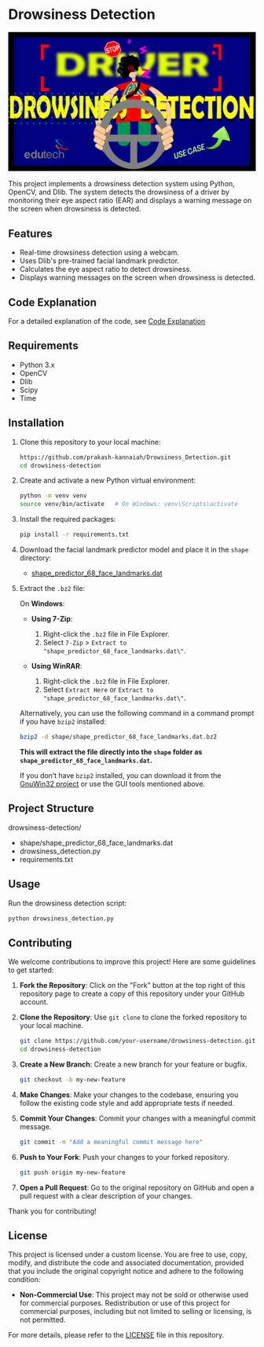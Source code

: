 # Drowsiness Detection

![Project Thumbnail](Images/Tumbnail.png)

This project implements a drowsiness detection system using Python, OpenCV, and Dlib. The system detects the drowsiness of a driver by monitoring their eye aspect ratio (EAR) and displays a warning message on the screen when drowsiness is detected.

## Features

- Real-time drowsiness detection using a webcam.
- Uses Dlib's pre-trained facial landmark predictor.
- Calculates the eye aspect ratio to detect drowsiness.
- Displays warning messages on the screen when drowsiness is detected.

## Code Explanation

For a detailed explanation of the code, see [Code Explanation](Code_Explanation.md)

## Requirements

- Python 3.x
- OpenCV
- Dlib
- Scipy
- Time

## Installation

1. Clone this repository to your local machine:

    ```bash
    https://github.com/prakash-kannaiah/Drowsiness_Detection.git
    cd drowsiness-detection
    ```

2. Create and activate a new Python virtual environment:

    ```bash
    python -m venv venv
    source venv/bin/activate   # On Windows: venv\Scripts\activate
    ```

3. Install the required packages:

    ```bash
    pip install -r requirements.txt
    ```

4. Download the facial landmark predictor model and place it in the `shape` directory:

    - [shape_predictor_68_face_landmarks.dat](http://dlib.net/files/shape_predictor_68_face_landmarks.dat.bz2)

5. Extract the `.bz2` file:

    On **Windows**:
    - **Using 7-Zip**:
      1. Right-click the `.bz2` file in File Explorer.
      2. Select `7-Zip` > `Extract to "shape_predictor_68_face_landmarks.dat\"`.

    - **Using WinRAR**:
      1. Right-click the `.bz2` file in File Explorer.
      2. Select `Extract Here` or `Extract to "shape_predictor_68_face_landmarks.dat\"`.

    Alternatively, you can use the following command in a command prompt if you have `bzip2` installed:
    ```bash
    bzip2 -d shape/shape_predictor_68_face_landmarks.dat.bz2
    ```
    **This will extract the file directly into the `shape` folder as `shape_predictor_68_face_landmarks.dat`.**

    If you don’t have `bzip2` installed, you can download it from the [GnuWin32 project](http://gnuwin32.sourceforge.net/packages/bzip2.htm) or use the GUI tools mentioned above.


## Project Structure

drowsiness-detection/
- shape/shape_predictor_68_face_landmarks.dat
- drowsiness_detection.py
- requirements.txt

## Usage

Run the drowsiness detection script:

```bash
python drowsiness_detection.py
```

## Contributing

We welcome contributions to improve this project! Here are some guidelines to get started:

1. **Fork the Repository**: Click on the "Fork" button at the top right of this repository page to create a copy of this repository under your GitHub account.

2. **Clone the Repository**: Use `git clone` to clone the forked repository to your local machine.
    ```bash
    git clone https://github.com/your-username/drowsiness-detection.git
    cd drowsiness-detection
    ```

3. **Create a New Branch**: Create a new branch for your feature or bugfix.
    ```bash
    git checkout -b my-new-feature
    ```

4. **Make Changes**: Make your changes to the codebase, ensuring you follow the existing code style and add appropriate tests if needed.

5. **Commit Your Changes**: Commit your changes with a meaningful commit message.
    ```bash
    git commit -m "Add a meaningful commit message here"
    ```

6. **Push to Your Fork**: Push your changes to your forked repository.
    ```bash
    git push origin my-new-feature
    ```

7. **Open a Pull Request**: Go to the original repository on GitHub and open a pull request with a clear description of your changes.

Thank you for contributing!

## License

This project is licensed under a custom license. You are free to use, copy, modify, and distribute the code and associated documentation, provided that you include the original copyright notice and adhere to the following condition:

- **Non-Commercial Use**: This project may not be sold or otherwise used for commercial purposes. Redistribution or use of this project for commercial purposes, including but not limited to selling or licensing, is not permitted.

For more details, please refer to the [LICENSE](LICENSE) file in this repository.

